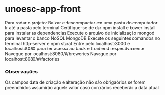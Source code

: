 # unoesc-app-front

Para rodar o projeto:
Baixar e descompactar em uma pasta do computador
Ir até a pasta pelo terminal
Certifique-se de dar npm install e bower install para instalar as dependencias
Execute o arquivo de inicialização mongod para levantar o banco NoSQL MongoDB
Execute os seguintes comandos no terminal http-server e npm starat
Entre pelo localhost:3000 e localhost:8080 para ter acesso ao back e front end respectivamente
Navegue por localhost:8080/#/breweries
Navegue por localhost:8080/#/factories

### Observações
Os campos data de criação e alteração não são obrigaórios se forem preenchidos assumirão aquele valor caso contrários receberão a data atual

